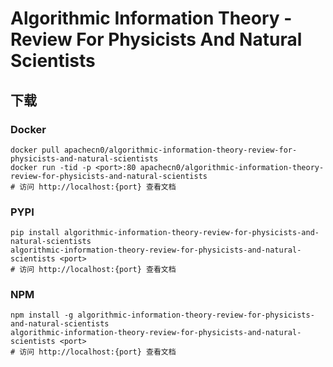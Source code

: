 # Algorithmic Information Theory - Review For Physicists And Natural Scientists

## 下载

### Docker

```
docker pull apachecn0/algorithmic-information-theory-review-for-physicists-and-natural-scientists
docker run -tid -p <port>:80 apachecn0/algorithmic-information-theory-review-for-physicists-and-natural-scientists
# 访问 http://localhost:{port} 查看文档
```

### PYPI

```
pip install algorithmic-information-theory-review-for-physicists-and-natural-scientists
algorithmic-information-theory-review-for-physicists-and-natural-scientists <port>
# 访问 http://localhost:{port} 查看文档
```

### NPM

```
npm install -g algorithmic-information-theory-review-for-physicists-and-natural-scientists
algorithmic-information-theory-review-for-physicists-and-natural-scientists <port>
# 访问 http://localhost:{port} 查看文档
```